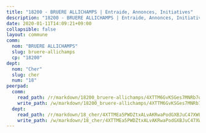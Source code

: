 ```yaml
---
title: "18200 - BRUERE ALLICHAMPS | Entraide, Annonces, Initiatives"
description: "18200 - BRUERE ALLICHAMPS | Entraide, Annonces, Initiatives"
date: 2020-01-11T14:09:21+09:00
collapsible: false
layout: commune
comm:
  nom: "BRUERE ALLICHAMPS"
  slug: bruere-allichamps
  cp: "18200"
dept:
  nom: "Cher"
  slug: cher
  num: "18"
peerpad:
  comm:
    read_path: /r/markdown/18200_bruere-allichamps/4XTTM6GvKSGes7MNRb7qYRL6AocCUA7ryWBA2bRt2YS4cPSYT
    write_path: /w/markdown/18200_bruere-allichamps/4XTTM6GvKSGes7MNRb7qYRL6AocCUA7ryWBA2bRt2YS4cPSYT-K3TgTd8z4PZhbRe4wTwAtkp6owBZL3AJztLUSHgqcuyHK6wJw2fpNVui2zfudPoYR9TNBULsc23y4fpJ9KveCV3qnEPcLZHcEVhQqsYRFys1EKaKHUsJjEYuzmLWMyHEW33pHTVu
  dept:
    read_path: /r/markdown/18_cher/4XTTMEa5PWDZtxALvAKRwaPodGXBJuC47XWLMLZ5hCaMSik3w
    write_path: /w/markdown/18_cher/4XTTMEa5PWDZtxALvAKRwaPodGXBJuC47XWLMLZ5hCaMSik3w-K3TgTvT6tiupPRTeoV2zMggT6E77BmY6Zeeqwk1pvv6Bfo4GHKoyLD2hQDLMcNajnfixB5aDgngmFZba1jsFtXhXJhkZaMz5Fno5UjuUU6mkQFXv9cWu6FJLmGRziLMtgTSufDeD
---
```


